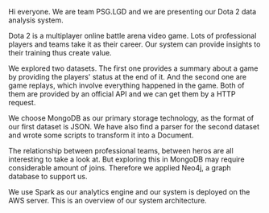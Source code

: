 Hi everyone. We are team PSG.LGD and we are presenting our Dota 2 data analysis system.

Dota 2 is a multiplayer online battle arena video game.
Lots of professional players and teams take it as their career.
Our system can provide insights to their training thus create value.

We explored two datasets.
The first one provides a summary about a game by providing the players' status at the end of it.
And the second one are game replays, which involve everything happened in the game.
Both of them are provided by an official API and we can get them by a HTTP request.

We choose MongoDB as our primary storage technology, as the format of our first dataset is JSON.
We have also find a parser for the second dataset and wrote some scripts to transform it into a Document.

The relationship between professional teams, between heros are all interesting to take a look at.
But exploring this in MongoDB may require considerable amount of joins.
Therefore we applied Neo4j, a graph database to support us.

We use Spark as our analytics engine and our system is deployed on the AWS server.
This is an overview of our system architecture.

<!-- Total time: 1:15 -->





